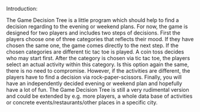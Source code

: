 Introduction:

The Game Decision Tree is a little program which should help to find a decision regarding to the evening or weekend plans. For now, the game is designed for two players and includes two steps of decisions. First the players choose one of three categories that reflects their mood. If they have chosen the same one, the game comes directly to the next step. If the chosen categories are different tic tac toe is played. A coin toss decides who may start first.  After the category is chosen via tic tac toe, the players select an actual activity within this category. Is this option again the same, there is no need to compromise. However, if the activities are different, the players have to find a decision via rock-paper-scissors. Finally, you will have an independently decided evening or weekend plan and hopefully have a lot of fun.
The Game Decision Tree is still a very rudimental version and could be extended by e.g. more players, a whole data base of activities or concrete events/restaurants/other places in a specific city.